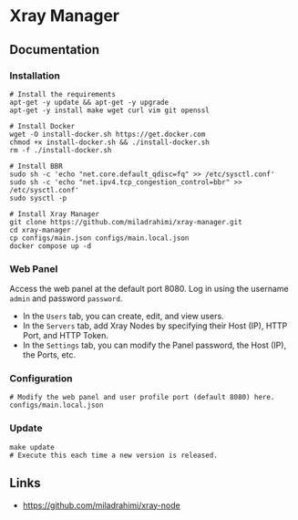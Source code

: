 # Xray Manager

## Documentation

### Installation

```shell
# Install the requirements
apt-get -y update && apt-get -y upgrade
apt-get -y install make wget curl vim git openssl

# Install Docker
wget -O install-docker.sh https://get.docker.com
chmod +x install-docker.sh && ./install-docker.sh
rm -f ./install-docker.sh

# Install BBR
sudo sh -c 'echo "net.core.default_qdisc=fq" >> /etc/sysctl.conf'
sudo sh -c 'echo "net.ipv4.tcp_congestion_control=bbr" >> /etc/sysctl.conf'
sudo sysctl -p
```

```shell
# Install Xray Manager
git clone https://github.com/miladrahimi/xray-manager.git
cd xray-manager
cp configs/main.json configs/main.local.json
docker compose up -d
```

### Web Panel

Access the web panel at the default port 8080. Log in using the username `admin` and password `password`.
* In the `Users` tab, you can create, edit, and view users.
* In the `Servers` tab, add Xray Nodes by specifying their Host (IP), HTTP Port, and HTTP Token.
* In the `Settings` tab, you can modify the Panel password, the Host (IP), the Ports, etc.

### Configuration

```shell
# Modify the web panel and user profile port (default 8080) here.
configs/main.local.json
```

### Update

``` shell
make update
# Execute this each time a new version is released.
```

## Links

* https://github.com/miladrahimi/xray-node
